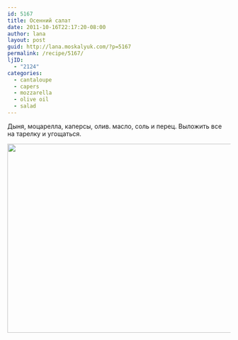 ```yaml
---
id: 5167
title: Осенний салат
date: 2011-10-16T22:17:20-08:00
author: lana
layout: post
guid: http://lana.moskalyuk.com/?p=5167
permalink: /recipe/5167/
ljID:
  - "2124"
categories:
  - cantaloupe
  - capers
  - mozzarella
  - olive oil
  - salad
---
```

Дыня, моцарелла, каперсы, олив. масло, соль и перец. Выложить все на тарелку и угощаться.

<img loading="lazy" class="alignnone" title="mozzarella and cantaloupe salad" src="http://farm7.static.flickr.com/6101/6252420567_28f714a95b_z.jpg" alt="" width="640" height="427" />